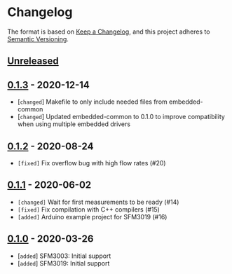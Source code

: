 # Changelog

The format is based on [Keep a Changelog](https://keepachangelog.com/en/1.0.0/),
and this project adheres to [Semantic Versioning](https://semver.org/spec/v2.0.0.html).

## [Unreleased]

## [0.1.3] - 2020-12-14

 * [`changed`] Makefile to only include needed files from embedded-common
 * [`changed`] Updated embedded-common to 0.1.0 to improve compatibility when
               using multiple embedded drivers

## [0.1.2] - 2020-08-24

 * `[fixed]` Fix overflow bug with high flow rates (#20)

## [0.1.1] - 2020-06-02

 * `[changed]`  Wait for first measurements to be ready (#14)
 * `[fixed]`    Fix compilation with C++ compilers (#15)
 * `[added]`    Arduino example project for SFM3019 (#16)

## [0.1.0] - 2020-03-26

 * [`added`]    SFM3003: Initial support
 * [`added`]    SFM3019: Initial support

[Unreleased]: https://github.com/Sensirion/embedded-sfm/compare/0.1.3...master
[0.1.3]: https://github.com/Sensirion/embedded-sfm/compare/0.1.2...0.1.3
[0.1.2]: https://github.com/Sensirion/embedded-sfm/compare/0.1.1...0.1.2
[0.1.1]: https://github.com/Sensirion/embedded-sfm/compare/0.1.0...0.1.1
[0.1.0]: https://github.com/Sensirion/embedded-sfm/releases/tag/0.1.0
[0.1.2]: https://github.com/Sensirion/embedded-sfm/compare/0.1.1...0.1.2

